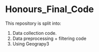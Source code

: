 # Honours_Final_Code

This repository is split into:
1. Data collection code.
2. Data preprocessing + filtering code
3. Using Geograpy3
